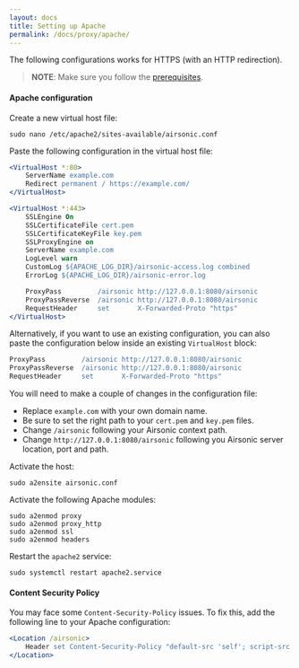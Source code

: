 ```yaml
---
layout: docs
title: Setting up Apache
permalink: /docs/proxy/apache/
---
```


The following configurations works for HTTPS (with an HTTP redirection).

> **NOTE**: Make sure you follow the [prerequisites](/docs/proxy/prerequisites/).

#### Apache configuration

Create a new virtual host file:

```
sudo nano /etc/apache2/sites-available/airsonic.conf
```

Paste the following configuration in the virtual host file:

```apache
<VirtualHost *:80>
    ServerName example.com
    Redirect permanent / https://example.com/
</VirtualHost>

<VirtualHost *:443>
    SSLEngine On
    SSLCertificateFile cert.pem
    SSLCertificateKeyFile key.pem
    SSLProxyEngine on
    ServerName example.com
    LogLevel warn
    CustomLog ${APACHE_LOG_DIR}/airsonic-access.log combined
    ErrorLog ${APACHE_LOG_DIR}/airsonic-error.log

    ProxyPass         /airsonic http://127.0.0.1:8080/airsonic
    ProxyPassReverse  /airsonic http://127.0.0.1:8080/airsonic
    RequestHeader     set       X-Forwarded-Proto "https"
</VirtualHost>
```

Alternatively, if you want to use an existing configuration, you can also paste
the configuration below inside an existing `VirtualHost` block:

```apache
ProxyPass         /airsonic http://127.0.0.1:8080/airsonic
ProxyPassReverse  /airsonic http://127.0.0.1:8080/airsonic
RequestHeader     set       X-Forwarded-Proto "https"
```

You will need to make a couple of changes in the configuration file:

- Replace `example.com` with your own domain name.
- Be sure to set the right path to your `cert.pem` and `key.pem` files.
- Change `/airsonic` following your Airsonic context path.
- Change `http://127.0.0.1:8080/airsonic` following you Airsonic server location, port and path.

Activate the host:

```
sudo a2ensite airsonic.conf
```

Activate the following Apache modules:

```
sudo a2enmod proxy
sudo a2enmod proxy_http
sudo a2enmod ssl
sudo a2enmod headers
```

Restart the `apache2` service:

```
sudo systemctl restart apache2.service
```

#### Content Security Policy

You may face some `Content-Security-Policy` issues. To fix this, add the following line to your Apache configuration:

```apache
<Location /airsonic>
    Header set Content-Security-Policy "default-src 'self'; script-src 'self' 'unsafe-inline' 'unsafe-eval' www.gstatic.com; img-src 'self' *.akamaized.net; style-src 'self' 'unsafe-inline' fonts.googleapis.com; font-src 'self' fonts.gstatic.com; frame-src 'self'; object-src 'none'"
</Location>
```
